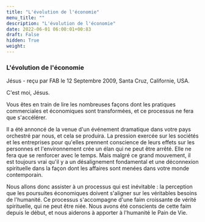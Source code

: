 ```yaml
---
title: "L'évolution de l'économie"
menu_title: ""
description: "L'évolution de l'économie"
date: 2022-06-01 06:00:01+00:83
draft: False
hidden: True
weight:
---
```

### L'évolution de l'économie

Jésus - reçu par FAB le 12 Septembre 2009, Santa Cruz, Californie, USA.

C'est moi, Jésus.

Vous êtes en train de lire les nombreuses façons dont les pratiques commerciales et économiques sont transformées, et ce processus ne fera que s'accélérer.

Il a été annoncé de la venue d'un événement dramatique dans votre pays orchestré par nous, et cela se produira. La pression exercée sur les sociétés et les entreprises pour qu'elles prennent conscience de leurs effets sur les personnes et l'environnement crée un élan qui ne peut être arrêté. Elle ne fera que se renforcer avec le temps. Mais malgré ce grand mouvement, il est toujours vrai qu'il y a un désalignement fondamental et une déconnexion spirituelle dans la façon dont les affaires sont menées dans votre monde contemporain.

Nous allons donc assister à un processus qui est inévitable : la perception que les poursuites économiques doivent s'aligner sur les véritables besoins de l'humanité. Ce processus s'accompagne d'une faim croissante de vérité spirituelle, qui ne peut être niée. Nous avons été conscients de cette faim depuis le début, et nous aiderons à apporter à l'humanité le Pain de Vie.
